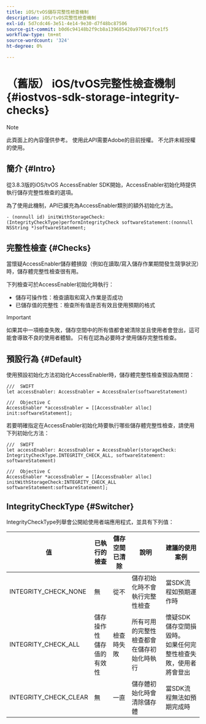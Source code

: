 ```yaml
---
title: iOS/tvOS儲存完整性檢查機制
description: iOS/tvOS完整性檢查機制
exl-id: 5d7cdc46-3e51-4e14-9e30-d7f48bc87506
source-git-commit: b0d6c94148b2f9cb8a139685420a970671fce1f5
workflow-type: tm+mt
source-wordcount: '324'
ht-degree: 0%

---
```


# （舊版） iOS/tvOS完整性檢查機制 {#iostvos-sdk-storage-integrity-checks}

>[!NOTE]
>
>此頁面上的內容僅供參考。 使用此API需要Adobe的目前授權。 不允許未經授權的使用。

## 簡介 {#Intro}

從3.8.3版的iOS/tvOS AccessEnabler SDK開始，AccessEnabler初始化時提供執行儲存完整性檢查的選項。

為了使用此機制，API已擴充為AccessEnabler類別的額外初始化方法。

```
- (nonnull id) initWithStorageCheck:(IntegrityCheckType)performIntegrityCheck softwareStatement:(nonnull NSString *)softwareStatement;
```


## 完整性檢查 {#Checks}

當懷疑AccessEnabler儲存體損毀（例如在讀取/寫入儲存作業期間發生競爭狀況）時，儲存體完整性檢查很有用。

下列檢查可於AccessEnabler初始化時執行：
- 儲存可操作性：檢查讀取和寫入作業是否成功
- 已儲存值的完整性：檢查所有值是否有效且使用預期的格式

>[!IMPORTANT]
> 
>如果其中一項檢查失敗，儲存空間中的所有值都會被清除並且使用者會登出，這可能會導致不良的使用者體驗。 只有在認為必要時才使用儲存完整性檢查。


## 預設行為 {#Default}

使用預設初始化方法初始化AccessEnabler時，儲存體完整性檢查預設為關閉：

```
///  SWIFT
let accessEnabler: AccessEnabler = AccessEnaler(softwareStatement)

///  Objective C
AccessEnabler *accessEnabler = [[AccessEnabler alloc] init:softwareStatement];
```

若要明確指定在AccessEnabler初始化時要執行哪些儲存體完整性檢查，請使用下列初始化方法：

```
///  SWIFT
let accessEnabler: AccessEnabler = AccessEnabler(storageCheck: IntegrityCheckType.INTEGRITY_CHECK_ALL, softwareStatement: softwareStatement)

///  Objective C
AccessEnabler *accessEnabler = [[AccessEnabler alloc] initWithStorageCheck:INTEGRITY_CHECK_ALL softwareStatement:softwareStatement];
```


## IntegrityCheckType {#Switcher}

IntegrityCheckType列舉會公開給使用者端應用程式，並具有下列值：

| 值 | 已執行的檢查 | 儲存空間已清除 | 說明 | 建議的使用案例 |
|-----------------------|-----------------------------------------------------|-----------------|------------------------------------------------------------------------|--------------------------------------------------------------------------------------------------------------------------|
| INTEGRITY_CHECK_NONE | 無 | 從不 | 儲存初始化時不會執行完整性檢查 | 當SDK流程如預期運作時 |
| INTEGRITY_CHECK_ALL | 儲存操作性<br/>儲存值的有效性 | 檢查時失敗 | 所有可用的完整性檢查都會在儲存初始化時執行 | 懷疑SDK儲存空間損毀時。 <br/>如果任何完整性檢查失敗，使用者將會登出 |
| INTEGRITY_CHECK_CLEAR | 無 | 一直 | 儲存體初始化時會清除儲存體 | 當SDK流程無法如預期完成時 |

